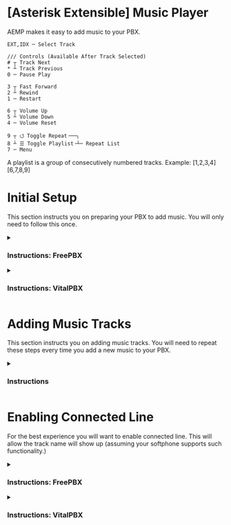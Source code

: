 # [Asterisk Extensible] Music Player

AEMP makes it easy to add music to your PBX.

```thrift
EXT,IDX ─ Select Track

/// Controls (Available After Track Selected)
# ┬ Track Next
* ┴ Track Previous
0 ─ Pause Play

3 ┬ Fast Forward
2 ┴ Rewind
1 ─ Restart

6 ┬ Volume Up
5 ┴ Volume Down
4 ─ Volume Reset

9 ┬ ⭯ Toggle Repeat╶──╮   
8 ┴ ☰ Toggle Playlist╶┴─ Repeat List
7 ─ Menu
```

A playlist is a group of consecutively numbered tracks. Example: [1,2,3,4] [6,7,8,9]

# Initial Setup

This section instructs you on preparing your PBX to add music. You will only need to follow this once.

<details _open>
<summary><h3>Instructions: FreePBX</h3></summary>

1. FTP into your PBX.
2. Under `/var/lib/asterisk/sounds/` create a directory named `music`.
3. In your PBX admin navigate to **Admin > Config Edit**, then copy the contents of `main.conf` into `extensions_custom.conf`. Remember to save.
   ![Config Edit](../screenshots/m_freepbx_config_edit.png)
4. Create a custom destination with the target set to `music,menu,1`. Alternatively you can put a track number instead of `menu`.
   ![Custom Destination](../screenshots/m_freepbx_custom_destination.png)
5. Create a virtual extension.
   ![Create Extension](../screenshots/freepbx_create_virtual_extension.png)
6. Under **Advanced > Optional Destinations** set **Not Reachable** to the custom destination you created.
   ![Set Optional Destination](../screenshots/m_freepbx_set_optional_destination.png)
7. Save & Apply Config. Then [add your music tracks](#adding-music-tracks).

</details>

<details _open>
<summary><h3>Instructions: VitalPBX</h3></summary>

1. FTP into your PBX.
2. Copy `main.conf` into `/etc/asterisk/vitalpbx/` then rename it to `extensions__90-music.conf`.
3. Under `/var/lib/asterisk/sounds/` create a directory named `music`.
4. Create a Custom Context with the destination set to hangup. Alternatively you can put a track number instead of `menu`.
   ![Custom Context](../screenshots/m_vitalpbx_custom_contexts.png)
5. Create a Custom Application with the destination set to your Custom Context.
   ![Custom Application](../screenshots/m_vitalpbx_custom_applications.png)
6. Save & Apply Config. Then [add your music tracks](#adding-music-tracks).

</details>

# Adding Music Tracks

This section instructs you on adding music tracks. You will need to repeat these steps every time you add a new music to your PBX.

<details _open>
<summary><h3>Instructions</h3></summary>

1. Convert your music using the provided [conversion script](../#conversion-script).
2. Prepend the track names with a unique track number like followed by a period. Example:
    > Track names **MUST NOT** contain commas.
    ```
    1. Track A.wav
    2. Track B.wav
    3. Track C.wav
    ```
3. FTP into your PBX, then copy your named and converted tracks into `/var/lib/asterisk/sounds/music/`.
4. You can now dial the music app extension then enter a track number.

</details>

# Enabling Connected Line

For the best experience you will want to enable connected line. This will allow the track name will show up (assuming your softphone supports such functionality.)

<details _open>
<summary><h3>Instructions: FreePBX</h3></summary>

Under an extensions advanced settings enable **Send Connected Line**.
![advanced extension settings](../screenshots/freepbx_connected_line.png)

</details>

<details _open>
<summary><h3>Instructions: VitalPBX</h3></summary>

Under **Settings > Technology Settings > Device Profiles** enable **Send Connected Line** for the Default **PJSIP** and **WebRTC** profiles.
![device profile settings](../screenshots/vitalpbx_connected_line.png)

</details>
